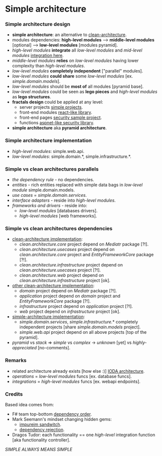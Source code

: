 
# Simple architecture

### Simple architecture design
- **simple architecture**: an alternative to [clean-architecture](https://blog.cleancoder.com/uncle-bob/2012/08/13/the-clean-architecture.html).
- modules dependencies: **high-level modules** --> **middle-level modules** [optional] --> **low-level modules** [modules pyramid].
- *high-level modules* **integrate** all *low-level modules* and *mid-level modules* [integration here](/Simple.Web.Api/Program.cs).
- *middle-level modules* **relies** on *low-level modules* having lower complexity than *high-level modules*.
- *low-level modules* **completely independent** ["parallel" modules].
- *low-level modules* **could share** some *low-level modules* [ex. *simple.domain.models*].
- *low-level modules* should be **most of** all modules [pyramid base].
- *low-level modules* could be seen as **lego pieces** and *high-level modules* as **lego structures**.
- **fractals design** could be applied at any level:
  - server projects [simple projects](/).
  - front-end modules [react-like library](https://github.com/dragos-tudor/frontend-rendering).
  - front-end pages [security sample project](https://github.com/dragos-tudor/backend-security/tree/main/Security.Sample/frontend-components).
  - functions [aspnet-like security library](https://github.com/dragos-tudor/backend-security).
- **simple architecture** aka **pyramid architecture**.

### Simple architecture implementation
- *high-level modules*: simple.web.api.
- *low-level modules*: simple.domain.\*, simple.infrastructure.\*.

### Simple vs clean architectures parallels
- *the dependency rule* - no dependencies.
- *entities* - rich entities replaced with simple data bags in *low-level module* simple.domain.models.
- *use cases* = *simple.domain.services*.
- *interface adapters* - reside into *high-level modules*.
- *frameworks and drivers* - reside into:
  - *low-level modules* [databases drivers].
  - *high-level modules* [web frameworks].

### Simple vs clean architectures dependencies
- [clean-architecture implementation](https://github.com/ardalis/CleanArchitecture/tree/main/src):
  - *clean.architecture.core* project depend on *Mediatr* package [?!].
  - *clean.architecture.usecases* project depend on *clean.architecture.core* project and *EntityFrameworkCore* package [?!].
  - *clean.architecture.infrastructure* project depend on *clean.architecture.usecases* project [?!].
  - *clean.architecture.web* project depend on *clean.architecture.infrastructure* project [ok].
- [other clean-architecture implementation](https://github.com/jasontaylordev/CleanArchitecture/tree/main/src):
  - *domain* project depend on *Mediatr* package [?!].
  - *application* project depend on *domain* project and *EntityFrameworkCore* package [?!].
  - *infrastructure* project depend on *application* project [?!].
  - *web* project depend on *infrastructure* project [ok].
- [simple-architecture implementation](/):
  - *simple.domain.services*, *simple.infrastructure.** completely independent projects [share *simple.domain.models* project].
  - *simple.web.api* project depend on all above projects [top of the pyramid].
- *pyramid* vs *stack* => *simple* vs *complex* -> *unknown* [yet] vs *highly-appreciated* [no-comments].

### Remarks
- related architecture already exists [how else :)] [IODA architecture](https://ccd-akademie.de/en/clean-architecture-vs-onion-architecture-vs-hexagonale-architektur/).
- *operations* = *low-level modules* funcs [ex. database funcs].
- *integrations* = *high-level modules* funcs [ex. webapi endpoints].

### Credits
Based idea comes from:
- F# team top-bottom [dependency order](https://fsharpforfunandprofit.com/posts/recipe-part3/#how-not-to-do-it).
- Mark Seemann's mindset changing hidden gems:
  - [impureim sandwitch](https://blog.ploeh.dk/2020/03/02/impureim-sandwich/).
  - [dependency rejection](https://blog.ploeh.dk/2017/01/27/from-dependency-injection-to-dependency-rejection/).
- Dragos Tudor: each functionality == one *high-level* integration function [aka functionality controller].

*SIMPLE ALWAYS MEANS SIMPLE*